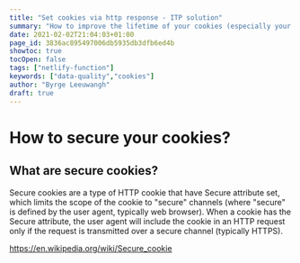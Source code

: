 ```yaml
---
title: "Set cookies via http response - ITP solution"
summary: "How to improve the lifetime of your cookies (especially your GA cookie) with Netlify functions and Hugo. "
date: 2021-02-02T21:04:03+01:00
page_id: 3836ac895497006db5935db3dfb6ed4b
showtoc: true
tocOpen: false
tags: ["netlify-function"]
keywords: ["data-quality","cookies"]
author: "Byrge Leeuwangh"
draft: true
---
```


# How to secure your cookies?

## What are secure cookies?
Secure cookies are a type of HTTP cookie that have Secure attribute set, which limits the scope of the cookie to "secure" channels (where "secure" is defined by the user agent, typically web browser). When a cookie has the Secure attribute, the user agent will include the cookie in an HTTP request only if the request is transmitted over a secure channel (typically HTTPS). 

https://en.wikipedia.org/wiki/Secure_cookie
